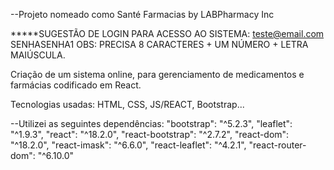 --Projeto nomeado como Santé Farmacias by LABPharmacy Inc

*****SUGESTÃO DE LOGIN PARA ACESSO AO SISTEMA:
teste@email.com
SENHASENHA1
OBS: PRECISA 8 CARACTERES + UM NÚMERO + LETRA MAIÚSCULA.

Criação de um sistema online, para gerenciamento de medicamentos e farmácias codificado em React.

Tecnologias usadas: HTML, CSS, JS/REACT, Bootstrap...



--Utilizei as seguintes dependências:
"bootstrap": "^5.2.3",
    "leaflet": "^1.9.3",
    "react": "^18.2.0",
    "react-bootstrap": "^2.7.2",
    "react-dom": "^18.2.0",
    "react-imask": "^6.6.0",
    "react-leaflet": "^4.2.1",
    "react-router-dom": "^6.10.0"
